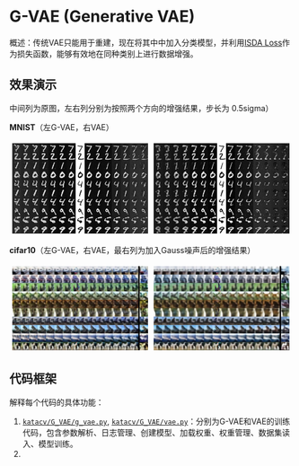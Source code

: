 # G-VAE (Generative VAE)

概述：传统VAE只能用于重建，现在将其中中加入分类模型，并利用[ISDA Loss](https://zhuanlan.zhihu.com/p/344953635?utm_id=0)作为损失函数，能够有效地在同种类别上进行数据增强。

## 效果演示

中间列为原图，左右列分别为按照两个方向的增强结果，步长为 0.5sigma）

**MNIST**（左G-VAE，右VAE）

<div style="display: flex;">
  <div style="flex: 49%; padding: 5px; display: flex; justify-content: center; align-items: center;">
    <img src="../../archives/figures/G-VAE_MNIST_aug.jpg" alt="G-VAE对MNIST进行数据增强">
  </div>
  <div style="flex: 49%; padding: 5px; display: flex; justify-content: center; align-items: center;">
    <img src="../../archives/figures/VAE_MNIST_aug.jpg" alt="VAE对MNIST进行数据增强">
  </div>
</div>

**cifar10**（左G-VAE，右VAE，最右列为加入Gauss噪声后的增强结果）

<div style="display: flex;">
  <div style="flex: 49%; padding: 5px; display: flex; justify-content: center; align-items: center;">
    <img src="../../archives/figures/G-VAE_cifar10_aug.jpg" alt="G-VAE对cifar10进行数据增强">
  </div>
  <div style="flex: 49%; padding: 5px; display: flex; justify-content: center; align-items: center;">
    <img src="../../archives/figures/VAE_cifar10_aug.jpg" alt="VAE对cifar10进行数据增强">
  </div>
</div>

## 代码框架

解释每个代码的具体功能：

1. [`katacv/G_VAE/g_vae.py`](/katacv/G_VAE/g_vae.py), [`katacv/G_VAE/vae.py`](/katacv/G_VAE/g_vae.py)：分别为G-VAE和VAE的训练代码，包含参数解析、日志管理、创建模型、加载权重、权重管理、数据集读入、模型训练。
2. 